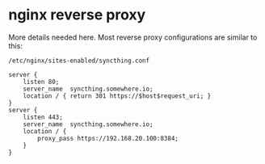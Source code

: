 
# nginx reverse proxy

More details needed here. Most reverse proxy configurations are similar to this:

```
/etc/nginx/sites-enabled/syncthing.conf

server {
    listen 80;
    server_name  syncthing.somewhere.io;
    location / { return 301 https://$host$request_uri; }
}
server {
    listen 443;
    server_name  syncthing.somewhere.io;
    location / {
        proxy_pass https://192.168.20.100:8384;
    }
}
```
